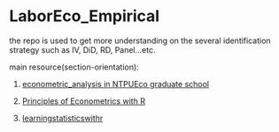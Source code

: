 # LaborEco_Empirical
the repo is used to get more understanding  on the several identification strategy such as IV, DiD, RD, Panel...etc.


main resource(section-orientation):

1. [econometric_analysis in NTPUEco graduate school](https://bookdown.org/tpemartin/econometric_analysis/)

2. [Principles of Econometrics with R](https://bookdown.org/ccolonescu/RPoE4/)

3. [learningstatisticswithr](https://learningstatisticswithr.com/book/)
